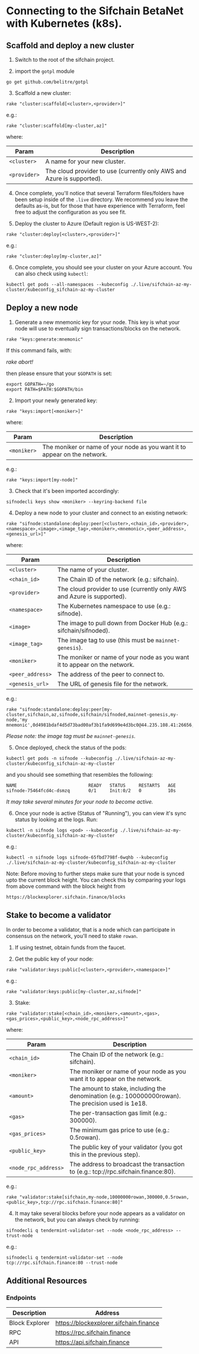 # Connecting to the Sifchain BetaNet with Kubernetes (k8s).

## Scaffold and deploy a new cluster

1. Switch to the root of the sifchain project.

2. import the `gotpl` module

```
go get github.com/belitre/gotpl
```

3. Scaffold a new cluster:

```
rake "cluster:scaffold[<cluster>,<provider>]"
```

e.g.:

```
rake "cluster:scaffold[my-cluster,az]"
```

where:

|Param|Description|
|-----|----------|
|`<cluster>`|A name for your new cluster.|
|`<provider>`|The cloud provider to use (currently only AWS and Azure is supported).|

4. Once complete, you'll notice that several Terraform files/folders have been setup inside of the `.live` directory. We recommend you leave the defaults as-is, but for those that have experience with Terraform, feel free to adjust the configuration as you see fit.

5. Deploy the cluster to Azure (Default region is US-WEST-2):

```
rake "cluster:deploy[<cluster>,<provider>]"
```

e.g.:

```
rake "cluster:deploy[my-cluster,az]"
```

6. Once complete, you should see your cluster on your Azure account. You can also check using `kubectl`:

```
kubectl get pods --all-namespaces --kubeconfig ./.live/sifchain-az-my-cluster/kubeconfig_sifchain-az-my-cluster
```

## Deploy a new node

1. Generate a new mnemonic key for your node. This key is what your node will use to eventually sign transactions/blocks on the network.

```
rake "keys:generate:mnemonic"
```

If this command fails, with:

_rake abort!_

then please ensure that your `$GOPATH` is set:

```
export GOPATH=~/go
export PATH=$PATH:$GOPATH/bin
```

2. Import your newly generated key:

```
rake "keys:import[<moniker>]"
```

where:

|Param|Description|
|-----|----------|
|`<moniker>`|The moniker or name of your node as you want it to appear on the network.|

e.g.:

```
rake "keys:import[my-node]"
```

3. Check that it's been imported accordingly:

```
sifnodecli keys show <moniker> --keyring-backend file 
```

4. Deploy a new node to your cluster and connect to an existing network:

```
rake "sifnode:standalone:deploy:peer[<cluster>,<chain_id>,<provider>,<namespace>,<image>,<image_tag>,<moniker>,<mnemonic>,<peer_address>,<genesis_url>]"
```

where:

|Param|Description|
|-----|----------|
|`<cluster>`|The name of your cluster.|
|`<chain_id>`|The Chain ID of the network (e.g.: sifchain).|
|`<provider>`|The cloud provider to use (currently only AWS and Azure is supported).|
|`<namespace>`|The Kubernetes namespace to use (e.g.: sifnode).|
|`<image>`|The image to pull down from Docker Hub (e.g.: sifchain/sifnoded).|
|`<image_tag>`|The image tag to use (this must be `mainnet-genesis`).|
|`<moniker>`|The moniker or name of your node as you want it to appear on the network.|
|`<peer_address>`|The address of the peer to connect to.|
|`<genesis_url>`|The URL of genesis file for the network.|

e.g.:

```
rake "sifnode:standalone:deploy:peer[my-cluster,sifchain,az,sifnode,sifchain/sifnoded,mainnet-genesis,my-node,'my mnemonic',0d4981bdaf4d5d73bad00af3b1fa9d699e4d3bc0@44.235.108.41:26656,https://rpc.sifchain.finance/genesis]"
```

_Please note: the image tag *must* be `mainnet-genesis`._

5. Once deployed, check the status of the pods:

```
kubectl get pods -n sifnode --kubeconfig ./.live/sifchain-az-my-cluster/kubeconfig_sifchain-az-my-cluster
```

and you should see something that resembles the following:

```                            
NAME                           READY   STATUS     RESTARTS   AGE
sifnode-75464fcd4c-dsmzq       0/1     Init:0/2   0          10s
```

_It may take several minutes for your node to become active._

6. Once your node is active (Status of "Running"), you can view it's sync status by looking at the logs. Run:

```
kubectl -n sifnode logs <pod> --kubeconfig ./.live/sifchain-az-my-cluster/kubeconfig_sifchain-az-my-cluster
```

e.g.:

```
kubectl -n sifnode logs sifnode-65fbd7798f-6wqhb --kubeconfig ./.live/sifchain-az-my-cluster/kubeconfig_sifchain-az-my-cluster
```

Note: Before moving to further steps make sure that your node is synced upto the current block height. 
You can check this by comparing your logs from above command with the block height from
```
https://blockexplorer.sifchain.finance/blocks
```

## Stake to become a validator

In order to become a validator, that is a node which can participate in consensus on the network, you'll need to stake `rowan`.

1. If using testnet, obtain funds from the faucet.

2. Get the public key of your node:

```
rake "validator:keys:public[<cluster>,<provider>,<namespace>]"
```

e.g.:

```
rake "validator:keys:public[my-cluster,az,sifnode]"
```

3. Stake:

```
rake "validator:stake[<chain_id>,<moniker>,<amount>,<gas>,<gas_prices>,<public_key>,<node_rpc_address>]"
```

where:

|Param|Description|
|-----|----------|
|`<chain_id>`|The Chain ID of the network (e.g.: sifchain).|
|`<moniker>`|The moniker or name of your node as you want it to appear on the network.|
|`<amount>`|The amount to stake, including the denomination (e.g.: 100000000rowan). The precision used is 1e18.|
|`<gas>`| The per-transaction gas limit (e.g.: 300000).|
|`<gas_prices>`|The minimum gas price to use  (e.g.: 0.5rowan).|
|`<public_key>`|The public key of your validator (you got this in the previous step).|
|`<node_rpc_address>`|The address to broadcast the transaction to (e.g.: tcp://rpc.sifchain.finance:80).|

e.g.:

```
rake "validator:stake[sifchain,my-node,10000000rowan,300000,0.5rowan,<public_key>,tcp://rpc.sifchain.finance:80]"
```

4. It may take several blocks before your node appears as a validator on the network, but you can always check by running:

```
sifnodecli q tendermint-validator-set --node <node_rpc_address> --trust-node
```

e.g.:

```
sifnodecli q tendermint-validator-set --node tcp://rpc.sifchain.finance:80 --trust-node
```

## Additional Resources

### Endpoints

|Description|Address|
|-----------|-------|
|Block Explorer|https://blockexplorer.sifchain.finance|
|RPC|https://rpc.sifchain.finance|
|API|https://api.sifchain.finance|
